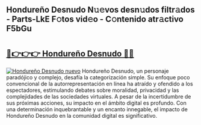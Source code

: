 ## Hondureño Desnudo N𝚞𝚎vos desn𝚞dos filtr𝚊dos - Parts-LkE F𝚘tos vid𝚎o - C𝚘ntenido atr𝚊ctivo F5bGu

# <h2><a href="http://mba9lx3.tromn.icu/?c=Hondure%c3%b1o+Desnudo">🔗👉👉👉 Hondureño Desnudo 🔗🔗</a></h2>

[![Hondureño Desnudo nuevo](https://i.imgur.com/pEAQMta.gif)](http://mba9lx3.tromn.icu/?c=Hondure%c3%b1o+Desnudo)
Hondureño Desnudo, un personaje paradójico y complejo, desafía la categorización simple. Su enfoque poco convencional de la autorrepresentación en línea ha atraído y ofendido a los espectadores, estimulando debates sobre moralidad, privacidad y las complejidades de las sociedades virtuales. A pesar de la incertidumbre de sus próximas acciones, su impacto en el ámbito digital es profundo. Con una determinación inquebrantable y un encanto innegable, el impacto de Hondureño Desnudo en la comunidad digital es significativo.
